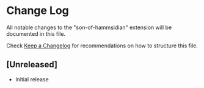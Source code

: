 # Change Log

All notable changes to the "son-of-hammsidian" extension will be documented in this file.

Check [Keep a Changelog](http://keepachangelog.com/) for recommendations on how to structure this file.

## [Unreleased]

- Initial release
